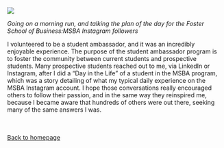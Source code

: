 
<img src="images/ExerciseRun.gif?raw=true"/>

*Going on a morning run, and talking the plan of the day for the Foster School of Business:MSBA Instagram followers*

I volunteered to be a student ambassador, and it was an incredibly enjoyable experience. The purpose of the student ambassador program is to foster the community between current students and prospective students.  Many prospective students reached out to me, via LinkedIn or Instagram, after I did a “Day in the Life” of a student in the MSBA program, which was a story detailing of what my typical daily experience on the MSBA Instagram account. I hope those conversations really encouraged others to follow their passion, and in the same way they reinspired me, because I became aware that hundreds of others were out there, seeking many of the same answers I was.

 <br><br>
  <a href="https://future-denisovan.github.io/">Back to homepage</a>

